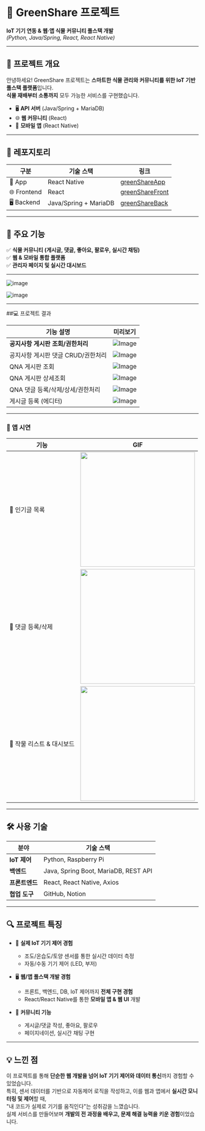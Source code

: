  # 🌱 GreenShare 프로젝트  
**IoT 기기 연동 & 웹·앱 식물 커뮤니티 풀스택 개발**  
*(Python, Java/Spring, React, React Native)*  

---

## 📌 프로젝트 개요  

안녕하세요! GreenShare 프로젝트는 **스마트한 식물 관리와 커뮤니티를 위한 IoT 기반 풀스택 플랫폼**입니다.  
**식물 재배부터 소통까지** 모두 가능한 서비스를 구현했습니다.  

- 🖥️ **API 서버** (Java/Spring + MariaDB)
- 🌐 **웹 커뮤니티** (React)
- 📱 **모바일 앱** (React Native)  

---

## 🔗 레포지토리  

| 구분        | 기술 스택                  | 링크                                                        |
|-------------|---------------------------|-------------------------------------------------------------|
| 📱 App       | React Native               | [greenShareApp](https://github.com/PangJin97/greenShareApp) |
| 🌐 Frontend  | React                      | [greenShareFront](https://github.com/PangJin97/greenShareFront) |
| 🖥️ Backend   | Java/Spring + MariaDB       | [greenShareBack](https://github.com/PangJin97/greenShareBack) |
---

## 🌿 주요 기능  

✅ **식물 커뮤니티 (게시글, 댓글, 좋아요, 팔로우, 실시간 채팅)**  
✅ **웹 & 모바일 통합 플랫폼**  
✅ **관리자 페이지 및 실시간 대시보드**  

---

![image](https://github.com/user-attachments/assets/ccce3154-7bf7-4bb3-aa0e-75c2b13f49a9)

![image](https://github.com/user-attachments/assets/ec0100eb-cbb8-4a7e-a18c-c8fd0a76cef6)
 

---

##💻 프로젝트 결과 

| 기능 설명 | 미리보기 |
|-----------|-----------|
| **공지사항  게시판 조회/권한처리** | ![Image](https://github.com/user-attachments/assets/071c4eb1-f318-46cb-8a3c-fac7a713a1b0) |
| 공지사항 게시판 댓글 CRUD/권한처리  |![Image](https://github.com/user-attachments/assets/b1342869-2c0e-485d-a9c8-dd2f3fe39b74) |
| QNA 게시판 조회 | ![Image](https://github.com/user-attachments/assets/e3ea5fd1-deee-46de-b678-461a9c7f27f1) |
| QNA 게시판 상세조회 | ![Image](https://github.com/user-attachments/assets/605b1c2e-b4a9-44d7-8ed0-7e61c11a70b4) |
 | QNA 댓글 등록/삭제/상세/권한처리|![Image](https://github.com/user-attachments/assets/a25ad99b-16d3-4a62-bd3c-bf9f6fa8cabc) |
| 게시글 등록 (에디터) |![Image](https://github.com/user-attachments/assets/2335c5e8-1779-4705-91ac-4662e1595b2a) |

---

### 📱 앱 시연  

| 기능 | GIF |
|-------|------|
| 🌿 인기글 목록 | <img src="https://raw.githubusercontent.com/PangJin97/GreenShareProject-/main/인기글%20목록.gif" width="300"/> |
| 💬 댓글 등록/삭제 | <img src="https://raw.githubusercontent.com/PangJin97/GreenShareProject-/main/식물이야기%20댓글%20등록%20삭제.gif" width="300"/> |
| 🌱 작물 리스트 & 대시보드 | <img src="https://raw.githubusercontent.com/PangJin97/GreenShareProject-/main/작물리스트와%20대쉬보드.gif" width="300"/> |

---

## 🛠️ 사용 기술  

| 분야         | 기술 스택                           |
|--------------|-------------------------------------|
| **IoT 제어** | Python, Raspberry Pi                |
| **백엔드**   | Java, Spring Boot, MariaDB, REST API |
| **프론트엔드** | React, React Native, Axios         |
| **협업 도구** | GitHub, Notion                      |

---

## 🔍 프로젝트 특징  

- 🌿 **실제 IoT 기기 제어 경험**  
  - 조도/온습도/토양 센서를 통한 실시간 데이터 측정  
  - 자동/수동 기기 제어 (LED, 부저)  

- 🖥️ **웹/앱 풀스택 개발 경험**  
  - 프론트, 백엔드, DB, IoT 제어까지 **전체 구현 경험**  
  - React/React Native를 통한 **모바일 앱 & 웹 UI** 개발  

- 💬 **커뮤니티 기능**  
  - 게시글/댓글 작성, 좋아요, 팔로우  
  - 페이지네이션, 실시간 채팅 구현  

---

## 💡 느낀 점

이 프로젝트를 통해 **단순한 웹 개발을 넘어 IoT 기기 제어와 데이터 통신**까지 경험할 수 있었습니다.  
특히, 센서 데이터를 기반으로 자동제어 로직을 작성하고, 이를 웹과 앱에서 **실시간 모니터링 및 제어**할 때,  
"내 코드가 실제로 기기를 움직인다"는 성취감을 느꼈습니다.  
실제 서비스를 만들어보며 **개발의 전 과정을 배우고, 문제 해결 능력을 키운 경험**이었습니다.  

